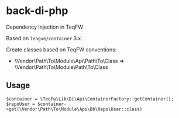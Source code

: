 # back-di-php
Dependency Injection in TeqFW

Based on `league/container` 3.x.

Create classes based on TeqFW conventions:
* \Vendor\Path\To\Module\Api\Path\To\Class => \Vendor\Path\To\Module\Path\To\Class


## Usage 

    $container = \TeqFw\Lib\Di\Api\ContainerFactory::getContainer();
    $repoUser = $container->get(\Vendor\Path\To\Module\Api\Db\Repo\User::class)